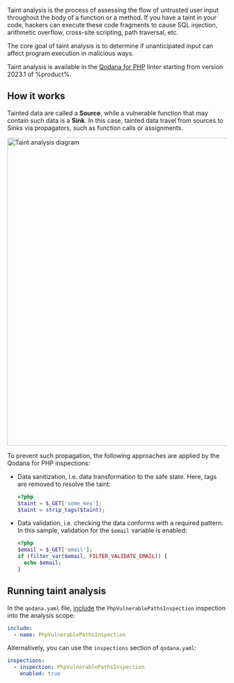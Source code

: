 [//]: # (title: Taint analysis)

Taint analysis is the process of assessing the flow of untrusted user input throughout the body of a function or a method.
If you have a taint in your code, hackers can execute these code fragments to cause SQL injection, arithmetic overflow, 
cross-site scripting, path traversal, etc.

The core goal of taint analysis is to determine if unanticipated input can affect program execution in malicious ways.

Taint analysis is available in the [Qodana for PHP](qodana-php.md) linter starting from version 2023.1 of %product%.

## How it works

Tainted data are called a **Source**, while a vulnerable function that may contain such data is a **Sink**.
In this case, tainted data travel from sources to Sinks via propagators, such as function calls or assignments.

<img src="taint-analysis.png" dark-src="taint-analysis_dark.png" width="706" alt="Taint analysis diagram" border-effect="line"/>

To prevent such propagation, the following approaches are applied by the Qodana for PHP inspections:

* Data sanitization, i.e. data transformation to the safe state. Here, tags are removed to resolve the taint:
    ```PHP
    <?php
    $taint = $_GET['some_key'];
    $taint = strip_tags($taint);
   ```
* Data validation, i.e. checking the data conforms with a required pattern. In this sample, validation for the `$email` variable is enabled:
    ```PHP
    <?php
    $email = $_GET['email'];
    if (filter_var($email, FILTER_VALIDATE_EMAIL)) {
      echo $email;
    }
    ```

## Running taint analysis

In the `qodana.yaml` file, [include](qodana-yaml.md#Include+an+inspection+into+the+analysis+scope) the 
`PhpVulnerablePathsInspection` inspection into the analysis scope:

```yaml
include:
  - name: PhpVulnerablePathsInspection
```

Alternatively, you can use the `inspections` section of `qodana.yaml`:

```yaml
inspections:
  - inspection: PhpVulnerablePathsInspection
    enabled: true
```

